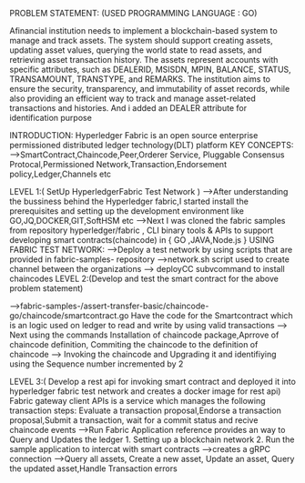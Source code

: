 PROBLEM STATEMENT: (USED PROGRAMMING LANGUAGE : GO) 

Afinancial institution needs to implement a blockchain-based system to manage and track assets. 
The system should support creating assets, updating asset values, querying the world state to read assets, 
and retrieving asset transaction history. The assets represent accounts with specific attributes, 
such as DEALERID, MSISDN, MPIN, BALANCE, STATUS, TRANSAMOUNT, TRANSTYPE, and REMARKS.
The institution aims to ensure the security, transparency, and immutability of asset records, while also providing an efficient way to track and manage asset-related transactions and histories.
And i added an DEALER attribute for identification purpose 

INTRODUCTION: 
Hyperledger Fabric is an open source enterprise permissioned distributed ledger technology(DLT) platform
KEY CONCEPTS:
     -->SmartContract,Chaincode,Peer,Orderer Service, Pluggable Consensus Protocal,Permissioned Network,Transaction,Endorsement policy,Ledger,Channels etc

LEVEL 1:( SetUp HyperledgerFabric Test Network )
     -->After understanding the bussiness behind the Hyperledger fabric,I started install the prerequisites and setting up the development environment
        like GO,JQ,DOCKER,GIT,SoftHSM etc
     -->Next I  was cloned the fabric samples from repository hyperledger/fabric , CLI binary tools & APIs to support developing smart contracts(chaincode) in { GO ,JAVA,Node.js } 
     USING FABRIC TEST NETWORK:
         -->Deploy a test network by using scripts that are provided in fabric-samples- repository
         -->network.sh script used to create channel between the organizations
     --> deployCC subvcommand to install chaincodes
LEVEL 2:(Develop and test the smart contract for the above problem statement)
  
   -->fabric-samples-/assert-transfer-basic/chaincode-go/chaincode/smartcontract.go
        Have the code for the Smartcontract which is an logic used on ledger to read and write by using valid transactions
   --> Next using the commands Installation of chaincode package,Aprrove of chaincode definition, Commiting the chaincode  to  the definition of chaincode
   --> Invoking the chaincode and Upgrading it and identifiying using the Sequence number incremented by 2  

LEVEL 3:( Develop a rest api for invoking smart contract and deployed it into hyperledger fabric test network and creates a docker image for rest api)
     Fabric gateway  client APIs is a service which manages the following transaction steps:
     Evaluate a transaction proposal,Endorse a transaction proposal,Submit a transaction, wait for a commit status and recive chaincode events
    -->Run Fabric Application reference provides an way to Query and Updates the ledger
        1. Setting up a blockchain network
        2. Run the sample application to intercat with smart contracts
    -->creates a gRPC connection
    -->Query all assets, Create a new asset, Update an asset, Query the updated asset,Handle Transaction errors
      
